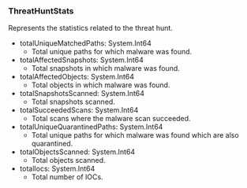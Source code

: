 ### ThreatHuntStats
Represents the statistics related to the threat hunt.

- totalUniqueMatchedPaths: System.Int64
  - Total unique paths for which malware was found.
- totalAffectedSnapshots: System.Int64
  - Total snapshots in which malware was found.
- totalAffectedObjects: System.Int64
  - Total objects in which malware was found.
- totalSnapshotsScanned: System.Int64
  - Total snapshots scanned.
- totalSucceededScans: System.Int64
  - Total scans where the malware scan succeeded.
- totalUniqueQuarantinedPaths: System.Int64
  - Total unique paths for which malware was found which are also quarantined.
- totalObjectsScanned: System.Int64
  - Total objects scanned.
- totalIocs: System.Int64
  - Total number of IOCs.
